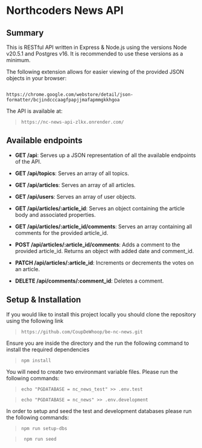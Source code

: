 # Northcoders News API

## Summary

This is RESTful API written in Express & Node.js using the versions Node v20.5.1 and Postgres v16. It is recommended to use these versions as a minimum.

The following extension allows for easier viewing of the provided JSON objects in your browser:
```http

https://chrome.google.com/webstore/detail/json-formatter/bcjindcccaagfpapjjmafapmmgkkhgoa

```

The API is available at:

>```https://nc-news-api-zlkx.onrender.com/```

## Available endpoints


- **GET /api**: Serves up a JSON representation of all the available endpoints of the API.

- **GET /api/topics**: Serves an array of all topics.

- **GET /api/articles**: Serves an array of all articles.

- **GET /api/users**: Serves an array of user objects.

- **GET /api/articles/:article_id**: Serves an object containing the article body and associated properties.

- **GET /api/articles/:article_id/comments**: Serves an array containing all comments for the provided article_id.

- **POST /api/articles/:article_id/comments**: Adds a comment to the provided article_id. Returns an object with added date and comment_id.

- **PATCH /api/articles/:article_id**: Increments or decrements the votes on an article.

- **DELETE /api/comments/:comment_id**: Deletes a comment.


## Setup & Installation
If you would like to install this project locally you should clone the repository using the following link

> ```https://github.com/CoupDeWhoop/be-nc-news.git```

Ensure you are inside the directory and the run the following command to install the required dependencies

> ```npm install```

You will need to create two environmant variable files. Please run the following commands:

> ```echo "PGDATABASE = nc_news_test" >> .env.test```

> ```echo "PGDATABASE = nc_news" >> .env.development```

In order to setup and seed the test and development databases please run the following commands:

> ```npm run setup-dbs```

> ``` npm run seed```

